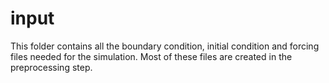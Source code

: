 # input
This folder contains all the boundary condition, initial condition and forcing files needed for the simulation. Most of these files are created in the preprocessing step.
